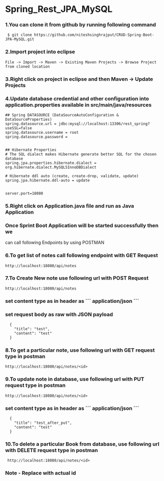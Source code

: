 # Spring_Rest_JPA_MySQL

### 1.You can clone it from github by running following command
```
 $ git clone https://github.com/niteshsinghrajput/CRUD-Spring-Boot-JPA-MySQL.git
 ```
 ### 2.Import project into eclipse
 ```
 File -> Import -> Maven -> Existing Maven Projects -> Browse Project from cloned location
```
 ### 3.Right click on project in eclipse and then Maven -> Update Projects
 ### 4.Update database credential and other configuration into application.properties available in src/main/java/resources
 ```
 ## Spring DATASOURCE (DataSourceAutoConfiguration & DataSourceProperties)
spring.datasource.url = jdbc:mysql://localhost:13306/rest_spring?useSSL=false
spring.datasource.username = root
spring.datasource.password = 


## Hibernate Properties
# The SQL dialect makes Hibernate generate better SQL for the chosen database
spring.jpa.properties.hibernate.dialect = org.hibernate.dialect.MySQL5InnoDBDialect

# Hibernate ddl auto (create, create-drop, validate, update)
spring.jpa.hibernate.ddl-auto = update


server.port=18080
```
 ### 5.Right click on Application.java file and run as Java Application
 ### Once Sprint Boot Application will be started successfully then we
 can call following Endpoints by using POSTMAN
 ### 6.To get list of notes call following endpoint with GET Request
```
http://localhost:18080/api/notes
```
### 7.To Create New note use following url with POST Request
```
http://localhost:18080/api/notes
```
### set content type as in header as ´´´ application/json ´´´
### set request body as raw with JSON payload
```
  {
    "title": "test",
    "content": "test"
  }
```
### 8.To get a particular note, use following url with GET request type in postman
```
http://localhost:18080/api/notes/<id>
```
### 9.To update note in database, use following url with PUT request type in postman
```
http://localhost:18080/api/notes/<id>
```
### set content type as in header as ´´´ application/json ´´´
```
  {
    "title": "test_after_put",
    "content": "test"
  }
```
### 10.To delete a particular Book from database, use following url with DELETE request type in postman
```
 http://localhost:18080/api/notes/<id>
```
### Note - Replace with actual id




